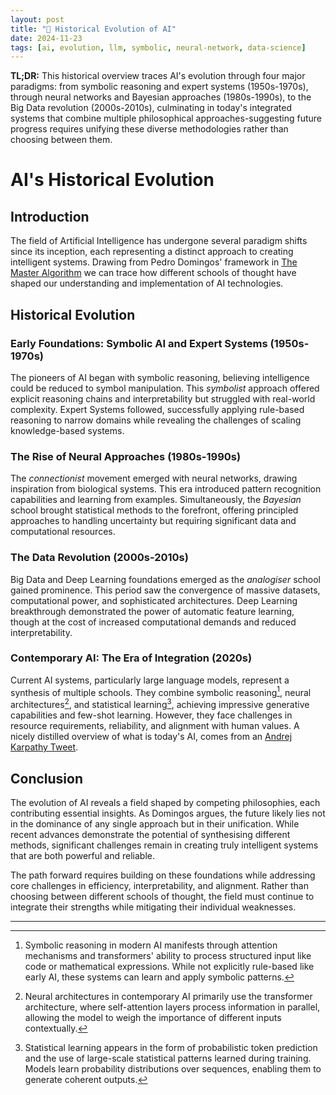 ```yaml
---
layout: post
title: "🏺 Historical Evolution of AI"
date: 2024-11-23
tags: [ai, evolution, llm, symbolic, neural-network, data-science]
---
```


**TL;DR:** This historical overview traces AI's evolution through four major paradigms: from symbolic reasoning and expert systems (1950s-1970s), through neural networks and Bayesian approaches (1980s-1990s), to the Big Data revolution (2000s-2010s), culminating in today's integrated systems that combine multiple philosophical approaches-suggesting future progress requires unifying these diverse methodologies rather than choosing between them. 
<!--more-->

# AI's Historical Evolution

## Introduction
The field of Artificial Intelligence has undergone several paradigm shifts since its inception, each representing a distinct approach to creating intelligent systems. Drawing from Pedro Domingos' framework in [The Master Algorithm](https://en.wikipedia.org/wiki/The_Master_Algorithm) we can trace how different schools of thought have shaped our understanding and implementation of AI technologies.

## Historical Evolution
### Early Foundations: Symbolic AI and Expert Systems (1950s-1970s)
The pioneers of AI began with symbolic reasoning, believing intelligence could be reduced to symbol manipulation. This _symbolist_ approach offered explicit reasoning chains and interpretability but struggled with real-world complexity. Expert Systems followed, successfully applying rule-based reasoning to narrow domains while revealing the challenges of scaling knowledge-based systems.

### The Rise of Neural Approaches (1980s-1990s)
The _connectionist_ movement emerged with neural networks, drawing inspiration from biological systems. This era introduced pattern recognition capabilities and learning from examples. Simultaneously, the _Bayesian_ school brought statistical methods to the forefront, offering principled approaches to handling uncertainty but requiring significant data and computational resources.

### The Data Revolution (2000s-2010s)
Big Data and Deep Learning foundations emerged as the _analogiser_ school gained prominence. This period saw the convergence of massive datasets, computational power, and sophisticated architectures. Deep Learning breakthrough demonstrated the power of automatic feature learning, though at the cost of increased computational demands and reduced interpretability.

### Contemporary AI: The Era of Integration (2020s)
Current AI systems, particularly large language models, represent a synthesis of multiple schools. They combine symbolic reasoning[^1], neural architectures[^2], and statistical learning[^3], achieving impressive generative capabilities and few-shot learning. However, they face challenges in resource requirements, reliability, and alignment with human values. A nicely distilled overview of what is today's AI, comes from an [Andrej Karpathy Tweet](https://xcancel.com/karpathy/status/1864033537479135369).  

## Conclusion
The evolution of AI reveals a field shaped by competing philosophies, each contributing essential insights. As Domingos argues, the future likely lies not in the dominance of any single approach but in their unification. While recent advances demonstrate the potential of synthesising different methods, significant challenges remain in creating truly intelligent systems that are both powerful and reliable.

The path forward requires building on these foundations while addressing core challenges in efficiency, interpretability, and alignment. Rather than choosing between different schools of thought, the field must continue to integrate their strengths while mitigating their individual weaknesses.

---
[^1]: Symbolic reasoning in modern AI manifests through attention mechanisms and transformers' ability to process structured input like code or mathematical expressions. While not explicitly rule-based like early AI, these systems can learn and apply symbolic patterns.
[^2]: Neural architectures in contemporary AI primarily use the transformer architecture, where self-attention layers process information in parallel, allowing the model to weigh the importance of different inputs contextually.
[^3]: Statistical learning appears in the form of probabilistic token prediction and the use of large-scale statistical patterns learned during training. Models learn probability distributions over sequences, enabling them to generate coherent outputs.

